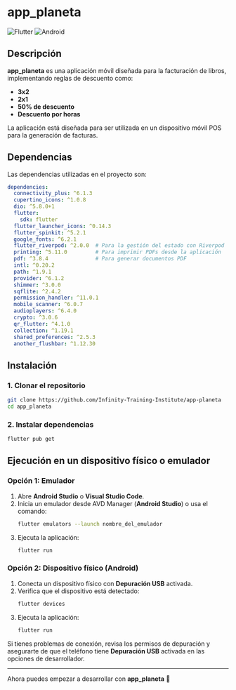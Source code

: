 # app_planeta

![Flutter](https://img.shields.io/badge/Flutter-3.7.2-blue?logo=flutter)
![Android](https://img.shields.io/badge/Android-Supported-green?logo=android)

## Descripción

**app_planeta** es una aplicación móvil diseñada para la facturación de libros, implementando reglas de descuento como:
- **3x2**
- **2x1**
- **50% de descuento**
- **Descuento por horas**

La aplicación está diseñada para ser utilizada en un dispositivo móvil POS para la generación de facturas.

## Dependencias

Las dependencias utilizadas en el proyecto son:

```yaml
dependencies:
  connectivity_plus: ^6.1.3
  cupertino_icons: ^1.0.8
  dio: ^5.8.0+1
  flutter:
    sdk: flutter
  flutter_launcher_icons: ^0.14.3
  flutter_spinkit: ^5.2.1
  google_fonts: ^6.2.1
  flutter_riverpod: ^2.0.0  # Para la gestión del estado con Riverpod
  printing: ^5.11.0         # Para imprimir PDFs desde la aplicación
  pdf: ^3.8.4               # Para generar documentos PDF
  intl: ^0.20.2
  path: ^1.9.1
  provider: ^6.1.2
  shimmer: ^3.0.0
  sqflite: ^2.4.2
  permission_handler: ^11.0.1
  mobile_scanner: ^6.0.7
  audioplayers: ^6.4.0
  crypto: ^3.0.6
  qr_flutter: ^4.1.0
  collection: ^1.19.1
  shared_preferences: ^2.5.3
  another_flushbar: ^1.12.30
```

## Instalación

### 1. Clonar el repositorio
```sh
git clone https://github.com/Infinity-Training-Institute/app-planeta
cd app_planeta
```

### 2. Instalar dependencias
```sh
flutter pub get
```

## Ejecución en un dispositivo físico o emulador

### Opción 1: Emulador
1. Abre **Android Studio** o **Visual Studio Code**.
2. Inicia un emulador desde AVD Manager (**Android Studio**) o usa el comando:
   ```sh
   flutter emulators --launch nombre_del_emulador
   ```
3. Ejecuta la aplicación:
   ```sh
   flutter run
   ```

### Opción 2: Dispositivo físico (Android)
1. Conecta un dispositivo físico con **Depuración USB** activada.
2. Verifica que el dispositivo está detectado:
   ```sh
   flutter devices
   ```
3. Ejecuta la aplicación:
   ```sh
   flutter run
   ```

Si tienes problemas de conexión, revisa los permisos de depuración y asegurarte de que el teléfono tiene **Depuración USB** activada en las opciones de desarrollador.

---

Ahora puedes empezar a desarrollar con **app_planeta** 🚀

